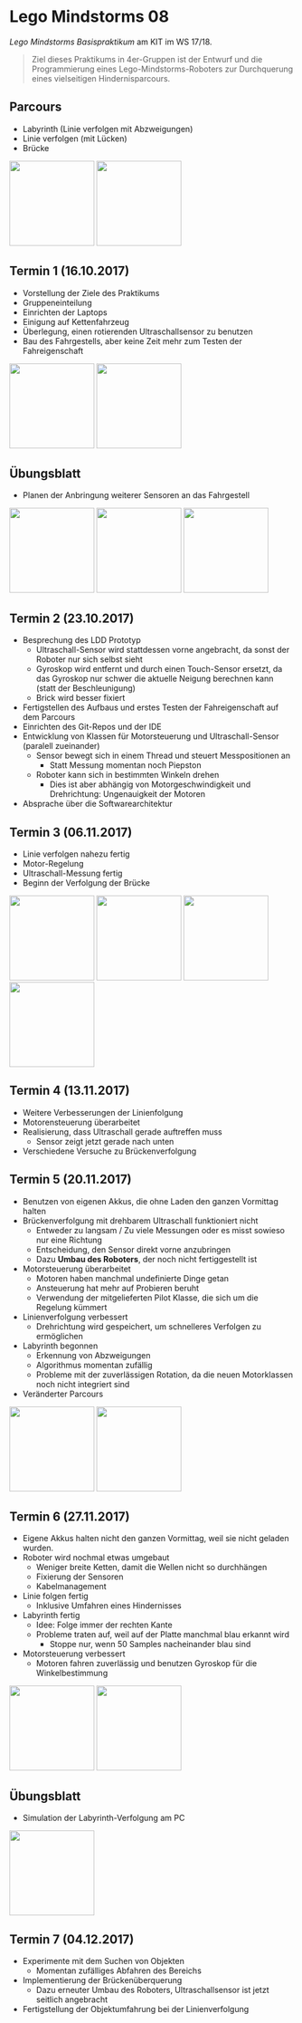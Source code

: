 # Lego Mindstorms 08

*Lego Mindstorms Basispraktikum* am KIT im WS 17/18. 

> Ziel dieses Praktikums in 4er-Gruppen ist der Entwurf und die Programmierung eines Lego-Mindstorms-Roboters zur Durchquerung eines vielseitigen Hindernisparcours.

## Parcours

* Labyrinth (Linie verfolgen mit Abzweigungen)
* Linie verfolgen (mit Lücken)
* Brücke

<img src="https://github.com/nicky992/LegoMindstorms08/raw/master/docs/parcours-1.jpg" height="150"> <img src="https://github.com/nicky992/LegoMindstorms08/raw/master/docs/parcours-2.jpg" height="150">

## Termin 1 (16.10.2017)

* Vorstellung der Ziele des Praktikums
* Gruppeneinteilung
* Einrichten der Laptops
* Einigung auf Kettenfahrzeug
* Überlegung, einen rotierenden Ultraschallsensor zu benutzen
* Bau des Fahrgestells, aber keine Zeit mehr zum Testen der Fahreigenschaft

<img src="https://github.com/nicky992/LegoMindstorms08/raw/master/docs/2017-10-16.jpg" height="150"> <img src="https://github.com/nicky992/LegoMindstorms08/raw/master/docs/model-day1.png" height="150">

## Übungsblatt

* Planen der Anbringung weiterer Sensoren an das Fahrgestell

<img src="https://github.com/nicky992/LegoMindstorms08/raw/master/docs/model-draft-1.png" height="150"> <img src="https://github.com/nicky992/LegoMindstorms08/raw/master/docs/model-draft-2.png" height="150"> <img src="https://github.com/nicky992/LegoMindstorms08/raw/master/docs/model-draft-3.png" height="150">

## Termin 2 (23.10.2017)

* Besprechung des LDD Prototyp
  * Ultraschall-Sensor wird stattdessen vorne angebracht, da sonst der Roboter nur sich selbst sieht
  * Gyroskop wird entfernt und durch einen Touch-Sensor ersetzt, da das Gyroskop nur schwer die aktuelle Neigung berechnen kann (statt der Beschleunigung)
  * Brick wird besser fixiert
* Fertigstellen des Aufbaus und erstes Testen der Fahreigenschaft auf dem Parcours
* Einrichten des Git-Repos und der IDE
* Entwicklung von Klassen für Motorsteuerung und Ultraschall-Sensor (paralell zueinander)
  * Sensor bewegt sich in einem Thread und steuert Messpositionen an
    * Statt Messung momentan noch Piepston
  * Roboter kann sich in bestimmten Winkeln drehen
    * Dies ist aber abhängig von Motorgeschwindigkeit und Drehrichtung: Ungenauigkeit der Motoren
* Absprache über die Softwarearchitektur

## Termin 3 (06.11.2017)
* Linie verfolgen nahezu fertig
* Motor-Regelung
* Ultraschall-Messung fertig
* Beginn der Verfolgung der Brücke

<img src="https://github.com/nicky992/LegoMindstorms08/raw/master/docs/2017-11-06-1.jpg" height="150"> <img src="https://github.com/nicky992/LegoMindstorms08/raw/master/docs/2017-11-06-2.jpg" height="150"> <img src="https://github.com/nicky992/LegoMindstorms08/raw/master/docs/2017-11-06-3.jpg" height="150"> <img src="https://github.com/nicky992/LegoMindstorms08/raw/master/docs/2017-11-06-4.jpg" height="150">

## Termin 4 (13.11.2017)
* Weitere Verbesserungen der Linienfolgung
* Motorensteuerung überarbeitet
* Realisierung, dass Ultraschall gerade auftreffen muss
  * Sensor zeigt jetzt gerade nach unten
* Verschiedene Versuche zu Brückenverfolgung

## Termin 5 (20.11.2017)
* Benutzen von eigenen Akkus, die ohne Laden den ganzen Vormittag halten
* Brückenverfolgung mit drehbarem Ultraschall funktioniert nicht
  * Entweder zu langsam / Zu viele Messungen oder es misst sowieso nur eine Richtung
  * Entscheidung, den Sensor direkt vorne anzubringen
  * Dazu **Umbau des Roboters**, der noch nicht fertiggestellt ist
* Motorsteuerung überarbeitet
  * Motoren haben manchmal undefinierte Dinge getan
  * Ansteuerung hat mehr auf Probieren beruht
  * Verwendung der mitgelieferten Pilot Klasse, die sich um die Regelung kümmert
* Linienverfolgung verbessert
  * Drehrichtung wird gespeichert, um schnelleres Verfolgen zu ermöglichen
* Labyrinth begonnen
  * Erkennung von Abzweigungen
  * Algorithmus momentan zufällig
  * Probleme mit der zuverlässigen Rotation, da die neuen Motorklassen noch nicht integriert sind
* Veränderter Parcours

<img src="https://github.com/nicky992/LegoMindstorms08/raw/master/docs/parcours-3.jpg" height="150"> <img src="https://github.com/nicky992/LegoMindstorms08/raw/master/docs/parcours-4.jpg" height="150">

## Termin 6 (27.11.2017)
* Eigene Akkus halten nicht den ganzen Vormittag, weil sie nicht geladen wurden.
* Roboter wird nochmal etwas umgebaut
  * Weniger breite Ketten, damit die Wellen nicht so durchhängen
  * Fixierung der Sensoren
  * Kabelmanagement
* Linie folgen fertig
  * Inklusive Umfahren eines Hindernisses
* Labyrinth fertig
  * Idee: Folge immer der rechten Kante
  * Probleme traten auf, weil auf der Platte manchmal blau erkannt wird
    * Stoppe nur, wenn 50 Samples nacheinander blau sind
* Motorsteuerung verbessert
  * Motoren fahren zuverlässig und benutzen Gyroskop für die Winkelbestimmung

<img src="https://github.com/nicky992/LegoMindstorms08/raw/master/docs/2017-11-27-1.jpg" height="150"> <img src="https://github.com/nicky992/LegoMindstorms08/raw/master/docs/2017-11-27-1.jpg" height="150">

## Übungsblatt
* Simulation der Labyrinth-Verfolgung am PC 

<img src="https://github.com/nicky992/LegoMindstorms08/raw/master/docs/simulation.png" height="150">

## Termin 7 (04.12.2017)
* Experimente mit dem Suchen von Objekten
  * Momentan zufälliges Abfahren des Bereichs
* Implementierung der Brückenüberquerung
  * Dazu erneuter Umbau des Roboters, Ultraschallsensor ist jetzt seitlich angebracht
* Fertigstellung der Objektumfahrung bei der Linienverfolgung
